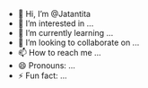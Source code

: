 - 👋 Hi, I’m @Jatantita
- 👀 I’m interested in ...
- 🌱 I’m currently learning ...
- 💞️ I’m looking to collaborate on ...
- 📫 How to reach me ...
- 😄 Pronouns: ...
- ⚡ Fun fact: ...

<!---
Jatantita/Jatantita is a ✨ special ✨ repository because its `README.md` (this file) appears on your GitHub profile.
You can click the Preview link to take a look at your changes.
--->
